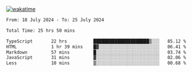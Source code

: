 [![wakatime](https://wakatime.com/badge/user/702d7a0d-6421-40c6-be4d-9b18f6ca91d5.svg)](https://wakatime.com/@702d7a0d-6421-40c6-be4d-9b18f6ca91d5)

<!--START_SECTION:waka-->

```txt
From: 18 July 2024 - To: 25 July 2024

Total Time: 25 hrs 50 mins

TypeScript       22 hrs          █████████████████████▒░░░   85.12 %
HTML             1 hr 39 mins    █▓░░░░░░░░░░░░░░░░░░░░░░░   06.41 %
Markdown         57 mins         █░░░░░░░░░░░░░░░░░░░░░░░░   03.74 %
JavaScript       31 mins         ▓░░░░░░░░░░░░░░░░░░░░░░░░   02.06 %
Less             10 mins         ▒░░░░░░░░░░░░░░░░░░░░░░░░   00.68 %
```

<!--END_SECTION:waka-->